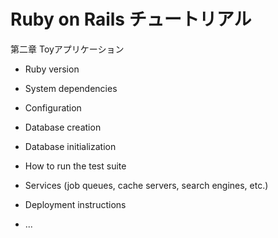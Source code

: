 # Ruby on Rails チュートリアル
  第二章 Toyアプリケーション



* Ruby version

* System dependencies

* Configuration

* Database creation

* Database initialization

* How to run the test suite

* Services (job queues, cache servers, search engines, etc.)

* Deployment instructions

* ...
